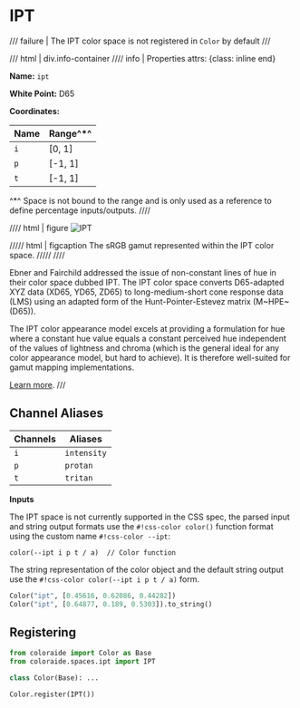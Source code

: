 # IPT

/// failure | The IPT color space is not registered in `Color` by default
///

/// html | div.info-container
//// info | Properties
    attrs: {class: inline end}

**Name:** `ipt`

**White Point:** D65

**Coordinates:**

Name | Range^\*^
---- | -----
`i`  | [0, 1]
`p`  | [-1, 1]
`t`  | [-1, 1]

^\*^ Space is not bound to the range and is only used as a reference to define percentage inputs/outputs.
////

//// html | figure
![IPT](../images/ipt-3d.png)

///// html | figcaption
The sRGB gamut represented within the IPT color space.
/////
////

Ebner and Fairchild addressed the issue of non-constant lines of hue in their color space dubbed IPT. The IPT color
space converts D65-adapted XYZ data (XD65, YD65, ZD65) to long-medium-short cone response data (LMS) using an adapted
form of the Hunt-Pointer-Estevez matrix (M~HPE~(D65)).

The IPT color appearance model excels at providing a formulation for hue where a constant hue value equals a constant
perceived hue independent of the values of lightness and chroma (which is the general ideal for any color appearance
model, but hard to achieve). It is therefore well-suited for gamut mapping implementations.

[Learn more](https://www.researchgate.net/publication/21677980_Development_and_Testing_of_a_Color_Space_IPT_with_Improved_Hue_Uniformity.).
///

## Channel Aliases

Channels | Aliases
-------- | -------
`i`      | `intensity`
`p`      | `protan`
`t`      | `tritan`

**Inputs**

The IPT space is not currently supported in the CSS spec, the parsed input and string output formats use the
`#!css-color color()` function format using the custom name `#!css-color --ipt`:

```css-color
color(--ipt i p t / a)  // Color function
```

The string representation of the color object and the default string output use the
`#!css-color color(--ipt i p t / a)` form.

```py play
Color("ipt", [0.45616, 0.62086, 0.44282])
Color("ipt", [0.64877, 0.189, 0.5303]).to_string()
```

## Registering

```py
from coloraide import Color as Base
from coloraide.spaces.ipt import IPT

class Color(Base): ...

Color.register(IPT())
```
